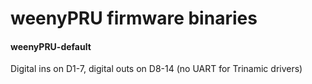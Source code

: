 # weenyPRU firmware binaries

#### weenyPRU-default
Digital ins on D1-7, digital outs on D8-14 (no UART for Trinamic drivers)
